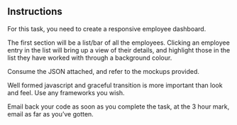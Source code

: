 ## Instructions

For this task, you need to create a responsive employee dashboard.

The first section will be a list/bar of all the employees. Clicking an employee entry in the list will bring up a view of their details, and highlight those in the list they have worked with through a background colour.

Consume the JSON attached, and refer to the mockups provided.

Well formed javascript and graceful transition is more important than look and feel. Use any frameworks you wish.

Email back your code as soon as you complete the task, at the 3 hour mark, email as far as you’ve gotten.